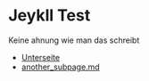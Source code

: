 # Jeykll Test 
Keine ahnung wie man das schreibt

* [Unterseite](unterseite.md)
*  [another_subpage.md](another_subpage.md) 